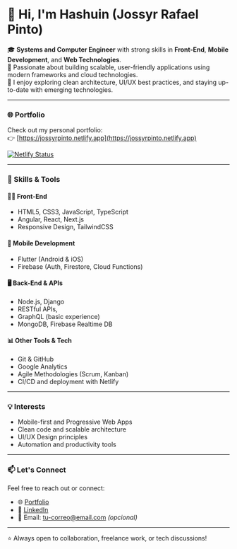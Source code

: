 # 👋 Hi, I'm Hashuin (Jossyr Rafael Pinto)

🎓 **Systems and Computer Engineer** with strong skills in **Front-End**, **Mobile Development**, and **Web Technologies**.  
💼 Passionate about building scalable, user-friendly applications using modern frameworks and cloud technologies.  
🚀 I enjoy exploring clean architecture, UI/UX best practices, and staying up-to-date with emerging technologies.

---

### 🌐 Portfolio

Check out my personal portfolio:  
👉 [https://jossyrpinto.netlify.app](https://jossyrpinto.netlify.app)

[![Netlify Status](https://api.netlify.com/api/v1/badges/713e190e-abf2-4bf1-b991-0b526a0e476a/deploy-status)](https://app.netlify.com/projects/jossyrpinto/deploys)

---

### 🧠 Skills & Tools

#### 👨‍💻 Front-End
- HTML5, CSS3, JavaScript, TypeScript
- Angular, React, Next.js
- Responsive Design, TailwindCSS

#### 📱 Mobile Development
- Flutter (Android & iOS)
- Firebase (Auth, Firestore, Cloud Functions)

#### 🖥️ Back-End & APIs
- Node.js, Django
- RESTful APIs,
- GraphQL (basic experience)
- MongoDB, Firebase Realtime DB

#### 📊 Other Tools & Tech
- Git & GitHub
- Google Analytics
- Agile Methodologies (Scrum, Kanban)
- CI/CD and deployment with Netlify

---

### 💡 Interests

- Mobile-first and Progressive Web Apps  
- Clean code and scalable architecture  
- UI/UX Design principles  
- Automation and productivity tools  

---

### 📫 Let's Connect

Feel free to reach out or connect:

- 🌐 [Portfolio](https://jossyrpinto.netlify.app)
- 💼 [LinkedIn](https://www.linkedin.com/in/tu-linkedin)
- 📨 Email: tu-correo@email.com *(opcional)*

---

⭐ Always open to collaboration, freelance work, or tech discussions!
